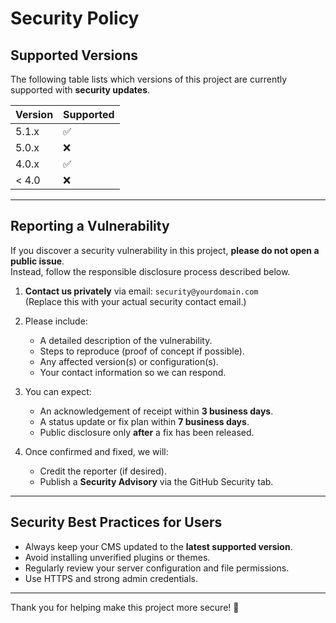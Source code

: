 # Security Policy

## Supported Versions

The following table lists which versions of this project are currently supported with **security updates**.

| Version | Supported          |
| -------- | ------------------ |
| 5.1.x    | ✅ |
| 5.0.x    | ❌ |
| 4.0.x    | ✅ |
| < 4.0    | ❌ |

---

## Reporting a Vulnerability

If you discover a security vulnerability in this project, **please do not open a public issue**.  
Instead, follow the responsible disclosure process described below.

1. **Contact us privately** via email: `security@yourdomain.com`  
   (Replace this with your actual security contact email.)

2. Please include:
   - A detailed description of the vulnerability.  
   - Steps to reproduce (proof of concept if possible).  
   - Any affected version(s) or configuration(s).  
   - Your contact information so we can respond.

3. You can expect:
   - An acknowledgement of receipt within **3 business days**.  
   - A status update or fix plan within **7 business days**.  
   - Public disclosure only **after** a fix has been released.

4. Once confirmed and fixed, we will:
   - Credit the reporter (if desired).  
   - Publish a **Security Advisory** via the GitHub Security tab.

---

## Security Best Practices for Users

- Always keep your CMS updated to the **latest supported version**.  
- Avoid installing unverified plugins or themes.  
- Regularly review your server configuration and file permissions.  
- Use HTTPS and strong admin credentials.  

---

Thank you for helping make this project more secure! 💪
